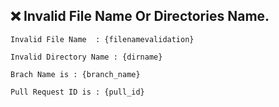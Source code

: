  ❌ Invalid File Name Or Directories Name.
 ----------------------------------------
```
Invalid File Name  : {filenamevalidation}

Invalid Directory Name : {dirname}

Brach Name is : {branch_name}

Pull Request ID is : {pull_id}

```